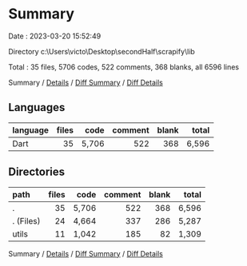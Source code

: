 # Summary

Date : 2023-03-20 15:52:49

Directory c:\\Users\\victo\\Desktop\\secondHalf\\scrapify\\lib

Total : 35 files,  5706 codes, 522 comments, 368 blanks, all 6596 lines

Summary / [Details](details.md) / [Diff Summary](diff.md) / [Diff Details](diff-details.md)

## Languages
| language | files | code | comment | blank | total |
| :--- | ---: | ---: | ---: | ---: | ---: |
| Dart | 35 | 5,706 | 522 | 368 | 6,596 |

## Directories
| path | files | code | comment | blank | total |
| :--- | ---: | ---: | ---: | ---: | ---: |
| . | 35 | 5,706 | 522 | 368 | 6,596 |
| . (Files) | 24 | 4,664 | 337 | 286 | 5,287 |
| utils | 11 | 1,042 | 185 | 82 | 1,309 |

Summary / [Details](details.md) / [Diff Summary](diff.md) / [Diff Details](diff-details.md)